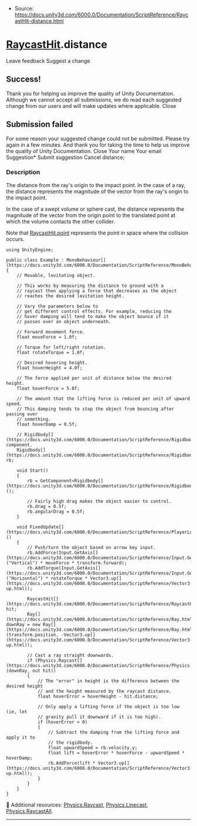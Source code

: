 * Source: https://docs.unity3d.com/6000.0/Documentation/ScriptReference/RaycastHit-distance.html

#  [RaycastHit](https://docs.unity3d.com/6000.0/Documentation/ScriptReference/RaycastHit.html).distance
Leave feedback
Suggest a change
## Success!
Thank you for helping us improve the quality of Unity Documentation. Although we cannot accept all submissions, we do read each suggested change from our users and will make updates where applicable.
Close
## Submission failed
For some reason your suggested change could not be submitted. Please <a>try again</a> in a few minutes. And thank you for taking the time to help us improve the quality of Unity Documentation.
Close
Your name Your email Suggestion* Submit suggestion
Cancel
distance; 
### Description
The distance from the ray's origin to the impact point.
In the case of a ray, the distance represents the magnitude of the vector from the ray's origin to the impact point.  
  
In the case of a swept volume or sphere cast, the distance represents the magnitude of the vector from the origin point to the translated point at which the volume contacts the other collider.  
  
Note that [RaycastHit.point](https://docs.unity3d.com/6000.0/Documentation/ScriptReference/RaycastHit-point.html) represents the point in space where the collision occurs.
```
using UnityEngine;  
  
public class Example : MonoBehaviour[](https://docs.unity3d.com/6000.0/Documentation/ScriptReference/MonoBehaviour.html)
{
    // Movable, levitating object.  
  
    // This works by measuring the distance to ground with a
    // raycast then applying a force that decreases as the object
    // reaches the desired levitation height.  
  
    // Vary the parameters below to
    // get different control effects. For example, reducing the
    // hover damping will tend to make the object bounce if it
    // passes over an object underneath.  
  
    // Forward movement force.
    float moveForce = 1.0f;  
  
    // Torque for left/right rotation.
    float rotateTorque = 1.0f;  
  
    // Desired hovering height.
    float hoverHeight = 4.0f;  
  
    // The force applied per unit of distance below the desired height.
    float hoverForce = 5.0f;  
  
    // The amount that the lifting force is reduced per unit of upward speed.
    // This damping tends to stop the object from bouncing after passing over
    // something.
    float hoverDamp = 0.5f;  
  
    // Rigidbody[](https://docs.unity3d.com/6000.0/Documentation/ScriptReference/Rigidbody.html) component.
    Rigidbody[](https://docs.unity3d.com/6000.0/Documentation/ScriptReference/Rigidbody.html) rb;  
  
    void Start()
    {
        rb = GetComponent<Rigidbody[](https://docs.unity3d.com/6000.0/Documentation/ScriptReference/Rigidbody.html)>();  
  
        // Fairly high drag makes the object easier to control.
        rb.drag = 0.5f;
        rb.angularDrag = 0.5f;
    }  
  
    void FixedUpdate[](https://docs.unity3d.com/6000.0/Documentation/ScriptReference/PlayerLoop.FixedUpdate.html)()
    {
        // Push/turn the object based on arrow key input.
        rb.AddForce(Input.GetAxis[](https://docs.unity3d.com/6000.0/Documentation/ScriptReference/Input.GetAxis.html)("Vertical") * moveForce * transform.forward);
        rb.AddTorque(Input.GetAxis[](https://docs.unity3d.com/6000.0/Documentation/ScriptReference/Input.GetAxis.html)("Horizontal") * rotateTorque * Vector3.up[](https://docs.unity3d.com/6000.0/Documentation/ScriptReference/Vector3-up.html));  
  
        RaycastHit[](https://docs.unity3d.com/6000.0/Documentation/ScriptReference/RaycastHit.html) hit;
        Ray[](https://docs.unity3d.com/6000.0/Documentation/ScriptReference/Ray.html) downRay = new Ray[](https://docs.unity3d.com/6000.0/Documentation/ScriptReference/Ray.html)(transform.position, -Vector3.up[](https://docs.unity3d.com/6000.0/Documentation/ScriptReference/Vector3-up.html));  
  
        // Cast a ray straight downwards.
        if (Physics.Raycast[](https://docs.unity3d.com/6000.0/Documentation/ScriptReference/Physics.Raycast.html)(downRay, out hit))
        {
            // The "error" in height is the difference between the desired height
            // and the height measured by the raycast distance.
            float hoverError = hoverHeight - hit.distance;  
  
            // Only apply a lifting force if the object is too low (ie, let
            // gravity pull it downward if it is too high).
            if (hoverError > 0)
            {
                // Subtract the damping from the lifting force and apply it to
                // the rigidbody.
                float upwardSpeed = rb.velocity.y;
                float lift = hoverError * hoverForce - upwardSpeed * hoverDamp;
                rb.AddForce(lift * Vector3.up[](https://docs.unity3d.com/6000.0/Documentation/ScriptReference/Vector3-up.html));
            }
        }
    }
}

```

Additional resources: [Physics.Raycast](https://docs.unity3d.com/6000.0/Documentation/ScriptReference/Physics.Raycast.html), [Physics.Linecast](https://docs.unity3d.com/6000.0/Documentation/ScriptReference/Physics.Linecast.html), [Physics.RaycastAll](https://docs.unity3d.com/6000.0/Documentation/ScriptReference/Physics.RaycastAll.html).
* * *
